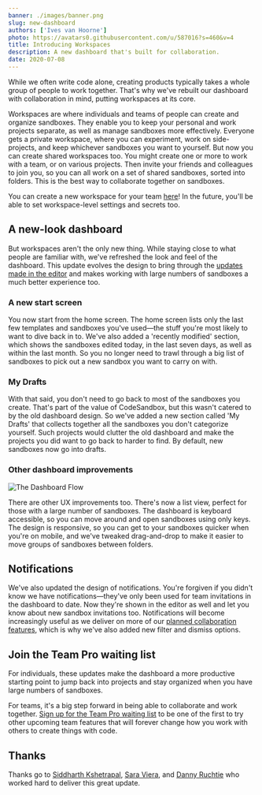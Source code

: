 ```yaml
---
banner: ./images/banner.png
slug: new-dashboard
authors: ['Ives van Hoorne']
photo: https://avatars0.githubusercontent.com/u/587016?s=460&v=4
title: Introducing Workspaces
description: A new dashboard that's built for collaboration.
date: 2020-07-08
---
```


While we often write code alone, creating products typically takes a whole group
of people to work together. That's why we've rebuilt our dashboard with
collaboration in mind, putting workspaces at its core.

Workspaces are where individuals and teams of people can create and organize
sandboxes. They enable you to keep your personal and work projects separate, as
well as manage sandboxes more effectively. Everyone gets a private workspace,
where you can experiment, work on side-projects, and keep whichever sandboxes
you want to yourself. But now you can create shared workspaces too. You might
create one or more to work with a team, or on various projects. Then invite your
friends and colleagues to join you, so you can all work on a set of shared
sandboxes, sorted into folders. This is the best way to collaborate together on
sandboxes.

You can create a new workspace for your team
[here](https://codesandbox.io/new-dashboard/settings/new)! In the future, you'll
be able to set workspace-level settings and secrets too.

## A new-look dashboard

But workspaces aren't the only new thing. While staying close to what people are
familiar with, we've refreshed the look and feel of the dashboard. This update
evolves the design to bring through the
[updates made in the editor](https://codesandbox.io/post/new-look-editor) and
makes working with large numbers of sandboxes a much better experience too.

### A new start screen

You now start from the home screen. The home screen lists only the last few
templates and sandboxes you've used—the stuff you're most likely to want to dive
back in to. We've also added a 'recently modified' section, which shows the
sandboxes edited today, in the last seven days, as well as within the last
month. So you no longer need to trawl through a big list of sandboxes to pick
out a new sandbox you want to carry on with.

### My Drafts

With that said, you don't need to go back to most of the sandboxes you create.
That's part of the value of CodeSandbox, but this wasn't catered to by the old
dashboard design. So we've added a new section called 'My Drafts' that collects
together all the sandboxes you don't categorize yourself. Such projects would
clutter the old dashboard and make the projects you did want to go back to
harder to find. By default, new sandboxes now go into drafts.

### Other dashboard improvements

![The Dashboard Flow](./images/dashboard-flow.gif)

There are other UX improvements too. There's now a list view, perfect for those
with a large number of sandboxes. The dashboard is keyboard accessible, so you
can move around and open sandboxes using only keys. The design is responsive, so
you can get to your sandboxes quicker when you're on mobile, and we've tweaked
drag-and-drop to make it easier to move groups of sandboxes between folders.

## Notifications

We've also updated the design of notifications. You're forgiven if you didn't
know we have notifications—they've only been used for team invitations in the
dashboard to date. Now they're shown in the editor as well and let you know
about new sandbox invitations too. Notifications will become increasingly useful
as we deliver on more of our
[planned collaboration features](https://codesandbox.io/post/redefining-code-collaboration),
which is why we've also added new filter and dismiss options.

## Join the Team Pro waiting list

For individuals, these updates make the dashboard a more productive starting
point to jump back into projects and stay organized when you have large numbers
of sandboxes.

For teams, it's a big step forward in being able to collaborate and work
together.
[Sign up for the Team Pro waiting list](https://airtable.com/shrlgLSJWiX8rYqyG)
to be one of the first to try other upcoming team features that will forever
change how you work with others to create things with code.

## Thanks

Thanks go to [Siddharth Kshetrapal](https://twitter.com/siddharthkp),
[Sara Viera](https://twitter.com/NikkitaFTW), and
[Danny Ruchtie](https://twitter.com/druchtie) who worked hard to deliver this
great update.
